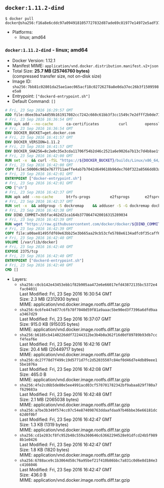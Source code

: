 ## `docker:1.11.2-dind`

```console
$ docker pull docker@sha256:f16a8e6cddc97a0949181057727832d87ade69c81977e14972e5adf3714a7796
```

-	Platforms:
	-	linux; amd64

### `docker:1.11.2-dind` - linux; amd64

-	Docker Version: 1.12.1
-	Manifest MIME: `application/vnd.docker.distribution.manifest.v2+json`
-	Total Size: **25.7 MB (25746760 bytes)**  
	(compressed transfer size, not on-disk size)
-	Image ID: `sha256:7bb81c02801da25ae1aec065acf18c02726278a8e0da37ec26b3f1509598e5a8`
-	Entrypoint: `["dockerd-entrypoint.sh"]`
-	Default Command: `[]`

```dockerfile
# Fri, 23 Sep 2016 16:29:57 GMT
ADD file:d6ee3ba7a4d59b161917082cc7242c660c61bb3f3cc1549c7e2dfff2b0de7104 in / 
# Fri, 23 Sep 2016 16:36:54 GMT
RUN apk add --no-cache 		ca-certificates 		curl 		openssl
# Fri, 23 Sep 2016 16:36:54 GMT
ENV DOCKER_BUCKET=get.docker.com
# Fri, 23 Sep 2016 16:41:57 GMT
ENV DOCKER_VERSION=1.11.2
# Fri, 23 Sep 2016 16:41:57 GMT
ENV DOCKER_SHA256=8c2e0c35e3cda11706f54b2d46c2521a6e9026a7b13c7d4b8ae1f3a706fc55e1
# Fri, 23 Sep 2016 16:42:00 GMT
RUN set -x 	&& curl -fSL "https://${DOCKER_BUCKET}/builds/Linux/x86_64/docker-${DOCKER_VERSION}.tgz" -o docker.tgz 	&& echo "${DOCKER_SHA256} *docker.tgz" | sha256sum -c - 	&& tar -xzvf docker.tgz 	&& mv docker/* /usr/local/bin/ 	&& rmdir docker 	&& rm docker.tgz 	&& docker -v
# Fri, 23 Sep 2016 16:42:00 GMT
COPY file:50006c902e7677711aeffe4ab7b7042d649618b96dec760f322a8566dd83ab25 in /usr/local/bin/ 
# Fri, 23 Sep 2016 16:42:01 GMT
ENTRYPOINT ["docker-entrypoint.sh"]
# Fri, 23 Sep 2016 16:42:01 GMT
CMD ["sh"]
# Fri, 23 Sep 2016 16:42:37 GMT
RUN apk add --no-cache 		btrfs-progs 		e2fsprogs 		e2fsprogs-extra 		iptables 		xfsprogs 		xz
# Fri, 23 Sep 2016 16:42:37 GMT
RUN set -x 	&& addgroup -S dockremap 	&& adduser -S -G dockremap dockremap 	&& echo 'dockremap:165536:65536' >> /etc/subuid 	&& echo 'dockremap:165536:65536' >> /etc/subgid
# Fri, 23 Sep 2016 16:42:38 GMT
ENV DIND_COMMIT=3b5fac462d21ca164b3778647420016315289034
# Fri, 23 Sep 2016 16:42:39 GMT
RUN wget "https://raw.githubusercontent.com/docker/docker/${DIND_COMMIT}/hack/dind" -O /usr/local/bin/dind 	&& chmod +x /usr/local/bin/dind
# Fri, 23 Sep 2016 16:42:39 GMT
COPY file:a00ae81495fdf69e63bb25e3b665aa29cb53cfe5788e6134adfc0f35caff6295 in /usr/local/bin/ 
# Fri, 23 Sep 2016 16:42:40 GMT
VOLUME [/var/lib/docker]
# Fri, 23 Sep 2016 16:42:40 GMT
EXPOSE 2375/tcp
# Fri, 23 Sep 2016 16:42:40 GMT
ENTRYPOINT ["dockerd-entrypoint.sh"]
# Fri, 23 Sep 2016 16:42:40 GMT
CMD []
```

-	Layers:
	-	`sha256:c0cb142e43453ebb1f82b905aa472e6e66017efd43872135bc5372e4fac04031`  
		Last Modified: Fri, 23 Sep 2016 16:30:54 GMT  
		Size: 2.3 MB (2312930 bytes)  
		MIME: application/vnd.docker.image.rootfs.diff.tar.gzip
	-	`sha256:6c6fe447e877c6fb78f7040d59f81a9aaac5be90ed3f7396a6dfd9aaa3467d29`  
		Last Modified: Fri, 23 Sep 2016 16:37:07 GMT  
		Size: 915.0 KB (915035 bytes)  
		MIME: application/vnd.docker.image.rootfs.diff.tar.gzip
	-	`sha256:b6185cb4140226ddf72244312be3b4b0a362f16d0df89789b93db7ccf4feaf6e`  
		Last Modified: Fri, 23 Sep 2016 16:42:16 GMT  
		Size: 20.4 MB (20449717 bytes)  
		MIME: application/vnd.docker.image.rootfs.diff.tar.gzip
	-	`sha256:dc27f78d7f499c19d5771d7fc2d52035507c84ef0d46d7e4db89eee15be1076a`  
		Last Modified: Fri, 23 Sep 2016 16:42:08 GMT  
		Size: 465.0 B  
		MIME: application/vnd.docker.image.rootfs.diff.tar.gzip
	-	`sha256:4fe2cd6b5de80e5ee4991acd03cf570701782342bf9abaa829f780a7f629683a`  
		Last Modified: Fri, 23 Sep 2016 16:42:48 GMT  
		Size: 2.1 MB (2065038 bytes)  
		MIME: application/vnd.docker.image.rootfs.diff.tar.gzip
	-	`sha256:a7be3b349f574cc07c54e874098763ddaafdaa97b46bbe36e66181dc62d0f0bf`  
		Last Modified: Fri, 23 Sep 2016 16:42:47 GMT  
		Size: 1.3 KB (1319 bytes)  
		MIME: application/vnd.docker.image.rootfs.diff.tar.gzip
	-	`sha256:cd1e203cf8fc952b48c559a360646c63662294528e91dfcd24b5f9898b1e0426`  
		Last Modified: Fri, 23 Sep 2016 16:42:47 GMT  
		Size: 1.8 KB (1820 bytes)  
		MIME: application/vnd.docker.image.rootfs.diff.tar.gzip
	-	`sha256:6788ace9c1b3064d58c76a95bef21f410b86bbc7a831c0d6e8d184e3c4166046`  
		Last Modified: Fri, 23 Sep 2016 16:42:47 GMT  
		Size: 436.0 B  
		MIME: application/vnd.docker.image.rootfs.diff.tar.gzip
